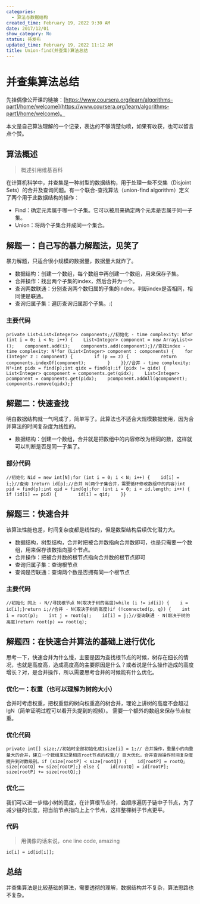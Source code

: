 ```yaml
---
categories:
  - 算法与数据结构
created_time: February 19, 2022 9:30 AM
date: 2017/12/01
show_category: No
status: 待发布
updated_time: February 19, 2022 11:12 AM
title: Union-find(并查集)算法总结
---
```



# 并查集算法总结

先挂偶像公开课的链接：[https://www.coursera.org/learn/algorithms-part1/home/welcome](https://www.coursera.org/learn/algorithms-part1/home/welcome)。

本文是自己算法理解的一个记录，表达的不够清楚勿喷，如果有收获，也可以留言点个赞。

## 算法概述

> 概述引用维基百科
> 

在计算机科学中，并查集是一种树型的数据结构，用于处理一些不交集（Disjoint Sets）的合并及查询问题。有一个联合-查找算法（union-find algorithm）定义了两个用于此数据结构的操作：

- Find：确定元素属于哪一个子集。它可以被用来确定两个元素是否属于同一子集。
- Union：将两个子集合并成同一个集合。

## 解题一：自己写的暴力解题法，见笑了

暴力解题，只适合很小规模的数据量，数据量大就炸了。

- 数据结构：创建一个数组，每个数组中再创建一个数组，用来保存子集。
- 合并操作：找出两个子集的index，然后合并为一个。
- 查询两数联通：分别查询两个数归属的子集的index，判断index是否相同，相同便是联通。
- 查询归属子集：遍历查询归属那个子集。:(

### 主要代码

```
private List<List<Integer>> components;//初始化 - time complexity: Nfor (int i = 0; i < N; i++) {    List<Integer> component = new ArrayList<>();    component.add(i);    components.add(component);}//查找index - time complexity: N²for (List<Integer> component : components) {    for (Integer z : component) {        if (p == z) {            return components.indexOf(component);        }    }}//合并 - time complexity: N²+int pidx = find(p);int qidx = find(q);if (pidx != qidx) {    List<Integer> qcomponent = components.get(qidx);    List<Integer> pcomponent = components.get(pidx);    pcomponent.addAll(qcomponent);    components.remove(qidx);}
```

## 解题二：快速查找

明白数据结构就一气呵成了，简单写了。此算法也不适合大规模数据使用，因为合并算法的时间复杂度为线性的。

- 数据结构：创建一个数组，合并就是把数组中的内容修改为相同的数，这样就可以判断是否是同一子集了。

### 部分代码

```
//初始化 Nid = new int[N];for (int i = 0; i < N; i++) {    id[i] = i;}//查询 1return id[p];//合并 N(两个子集合并，需要循环修改数组中的内容)int pid = find(p);int qid = find(q);for (int i = 0; i < id.length; i++) {    if (id[i] == pid) {        id[i] = qid;    }}
```

## 解题三：快速合并

该算法性能也差，时间复杂度都是线性的，但是数型结构后续优化潜力大。

- 数据结构，树型结构，合并时把被合并数指向合并数即可，也是只需要一个数组，用来保存该数指向那个节点。
- 合并操作：把被合并数的根节点指向合并数的根节点即可
- 查询归属子集：查询根节点
- 查询是否联通：查询两个数是否拥有同一个根节点

### 主要代码

```
//初始化 同上 - N//寻找根节点 N(取决于树的高度)while (i != id[i]) {    i = id[i];}return i;//合并 - N(取决于树的高度)if (!connected(p, q)) {    int i = root(p);    int j = root(q);    id[i] = j;}//查询联通 - N(取决于树的高度)return root(p) == root(q);
```

## 解题四：在快速合并算法的基础上进行优化

思考一下，快速合并为什么慢，主要是因为查找根节点的时候，树存在细长的情况，也就是高度高，造成高度高的主要原因是什么？或者说是什么操作造成的高度增长？对，是合并操作，所以需要思考合并的时候能有什么优化。

### 优化一：权重（也可以理解为树的大小）

合并时考虑权重，把权重低的树向权重高的树合并，理论上讲树的高度不会超过lgN（简单证明过程可以看开头提到的视频）。 需要一个额外的数组来保存节点权重。

### 优化代码

```
private int[] size;//初始时全部初始化成1size[i] = 1;// 合并操作，重量小的向重量大的合并，建立一个数组来记录相应root节点的权重// 巨大优化，合并查询操作时间复杂度提升到对数级别。if (size[rootP] < size[rootQ]) {    id[rootP] = rootQ;    size[rootQ] += size[rootP];} else {    id[rootQ] = id[rootP];    size[rootP] += size[rootQ];}
```

### 优化二

我们可以进一步缩小树的高度，在计算根节点时，会顺序遍历子链中子节点，为了减少链的长度，把当前节点指向上上个节点，这样整棵树子节点更平。

### 代码

> 用偶像的话来说，one line code, amazing
> 

```
id[i] = id[id[i]];
```

## 总结

并查集算法是比较基础的算法，需要透彻的理解，数据结构并不复杂，算法思路也不复杂。
